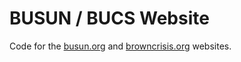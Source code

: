 # BUSUN / BUCS Website

Code for the [busun.org](http://busun.org/) and [browncrisis.org](http://browncrisis.org/) websites.
